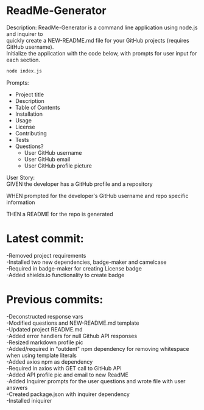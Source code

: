 # ReadMe-Generator  
Description: ReadMe-Generator is a command line application using node.js and inquirer to  
quickly create a NEW-README.md file for your GitHub projects (requires GitHub username).  
Initialize the application with the code below, with prompts for user input for each section.

```sh
node index.js
```
Prompts:  
* Project title  
* Description  
* Table of Contents  
* Installation  
* Usage  
* License  
* Contributing  
* Tests  
* Questions?   
  * User GitHub username  
  * User GitHub email
  * User GitHub profile picture   

User Story:  
GIVEN the developer has a GitHub profile and a repository  

WHEN prompted for the developer's GitHub username and repo specific information  

THEN a README for the repo is generated  

# Latest commit:  
-Removed project requirements  
-Installed two new dependencies, badge-maker and camelcase  
-Required in badge-maker for creating License badge   
-Added shields.io functionality to create badge  

# Previous commits:  
-Deconstructed response vars  
-Modified questions and NEW-README.md template  
-Updated project README.md   
-Added error handlers for null Github API responses  
-Resized markdown profile pic  
-Added/required in "outdent" npm dependency for removing whitespace when using template literals   
-Added axios npm as dependency  
-Required in axios with GET call to GitHub API  
-Added API profile pic and email to new ReadME  
-Added Inquirer prompts for the user questions and wrote file with user answers  
-Created package.json with inquirer dependency  
-Installed iniquirer  